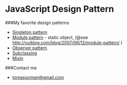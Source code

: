 # JavaScript Design Pattern
###My favorite design patterns

- [Singleton pattern](https://github.com/Kibo/JavaScriptDesignPatterns/blob/master/patterns/singletonPattern/singletonPattern.html)
- [Module pattern](https://github.com/Kibo/JavaScriptDesignPatterns/tree/master/patterns/modulePattern) - static object, (@see http://yuiblog.com/blog/2007/06/12/module-pattern/ )
- [Observer pattern](https://github.com/Kibo/JavaScriptDesignPatterns/blob/master/patterns/observerPattern/observerPattern.html)
- [Subclassing](#)
- [Mixin](#)

###Contact me
- tomasjurman@gmail.com

